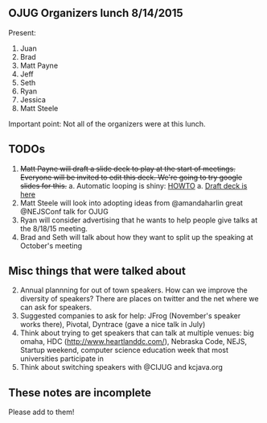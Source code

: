 OJUG Organizers lunch 8/14/2015
------

Present:

1. Juan
2. Brad
3. Matt Payne
4. Jeff
5. Seth
6. Ryan
7. Jessica
8. Matt Steele

Important point: Not all of the organizers were at this lunch.

TODOs
----

1. ~~Matt Payne will draft a slide deck to play at the start of meetings.  Everyone will be invited to edit this deck.  We're going to try google slides for this.~~
   a. Automatic looping is shiny: [HOWTO](https://www.youtube.com/watch?v=Fw8iYv2ERts)
   a. [Draft deck is here](https://goo.gl/rK7ySN)
1. Matt Steele will look into adopting ideas from @amandaharlin great @NEJSConf talk for OJUG
2. Ryan will consider advertising that he wants to help people give talks at the 8/18/15 meeting.   
1. Brad and Seth will talk about how they want to split up the speaking at October's meeting

Misc things that were talked about
-----


2. Annual plannning for out of town speakers.  How can we improve the diversity of speakers?   There are places on twitter and the net where we can ask for speakers.
3. Suggested companies to ask for help: JFrog (November's speaker works there), Pivotal, Dyntrace (gave a nice talk in July)
4. Think about trying to get speakers that can talk at multiple venues: big omaha, HDC (http://www.heartlanddc.com/), Nebraska Code, NEJS, Startup weekend, computer science education week that most universities participate in
5. Think about switching speakers with @CIJUG and kcjava.org

These notes are incomplete
-------
Please add to them!

